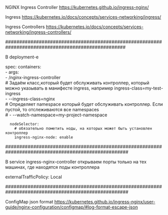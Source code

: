 NGINX Ingress Controller https://kubernetes.github.io/ingress-nginx/

Ingress https://kubernetes.io/docs/concepts/services-networking/ingress/

Ingress Controllers https://kubernetes.io/docs/concepts/services-networking/ingress-controllers/

###################################################################################################

В deployment-е

spec:
      containers:      
      - args:      
        - /nginx-ingress-controller        
        # Задаём класс,который будет обслуживать контроллер, который можно указывать в манифесте ingress, например ingress-class=my-test-ingress        
        - --ingress-class=nginx        
        # Определяет namespace который будет обслуживать контроллер. Если пустой, то отслеживаются все namespaces        
        # - --watch-namespace=my-project-namespace


      nodeSelector:
        # обязательно пометить ноды, на которых может быть установлен контроллер
        ingress-nginx-node: enable

####################################################################################################

В service ingress-nginx-controller открываем порты только на тех машинах, где находятся  поды контроллера

externalTrafficPolicy: Local

####################################################################################################

ConfigMap json format
https://kubernetes.github.io/ingress-nginx/user-guide/nginx-configuration/configmap/#log-format-escape-json
